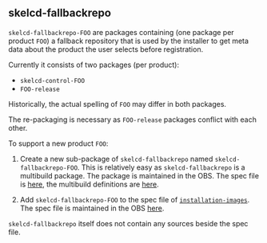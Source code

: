 ## skelcd-fallbackrepo

`skelcd-fallbackrepo-FOO` are packages containing (one package per product
`FOO`) a fallback repository that is used by the installer to get meta data about
the product the user selects before registration.

Currently it consists of two packages (per product):

- `skelcd-control-FOO`
- `FOO-release`

Historically, the actual spelling of `FOO` may differ in both packages.

The re-packaging is necessary as `FOO-release` packages conflict with each other.

To support a new product `FOO`:

1. Create a new sub-package of `skelcd-fallbackrepo` named
  `skelcd-fallbackrepo-FOO`. This is relatively easy as `skelcd-fallbackrepo`
  is a multibuild package. The package is maintained in the OBS. The spec file is
  [here](https://build.opensuse.org/package/view_file/system:install:head/skelcd-fallbackrepo/skelcd-fallbackrepo.spec),
  the multibuild definitions are
  [here](https://build.opensuse.org/package/view_file/system:install:head/skelcd-fallbackrepo/_multibuild).

2. Add `skelcd-fallbackrepo-FOO` to the spec file of
  [`installation-images`](https://github.com/openSUSE/installation-images). The spec file
  is maintained in the OBS
  [here](https://build.opensuse.org/package/view_file/system:install:head/installation-images/installation-images.spec).

`skelcd-fallbackrepo` itself does not contain any sources beside the spec file.
